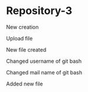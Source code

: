 # Repository-3
New creation

Upload file

New file created

Changed username of git bash

Changed mail name of git bash

Added new file